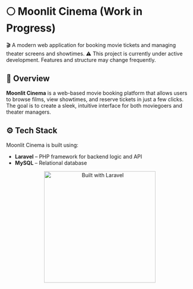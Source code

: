 # 🌕 Moonlit Cinema (Work in Progress)

🎬 A modern web application for booking movie tickets and managing theater screens and showtimes.
⚠️ This project is currently under active development. Features and structure may change frequently.

## 📌 Overview

**Moonlit Cinema** is a web-based movie booking platform that allows users to browse films, view showtimes, and reserve tickets in just a few clicks. The goal is to create a sleek, intuitive interface for both moviegoers and theater managers.

## ⚙️ Tech Stack

Moonlit Cinema is built using:

- **Laravel** – PHP framework for backend logic and API
- **MySQL** – Relational database

<p align="center">
  <a href="https://laravel.com" target="_blank">
    <img src="https://raw.githubusercontent.com/laravel/art/master/logo-lockup/5%20SVG/2%20CMYK/1%20Full%20Color/laravel-logolockup-cmyk-red.svg" width="300" alt="Built with Laravel">
  </a>
</p>

